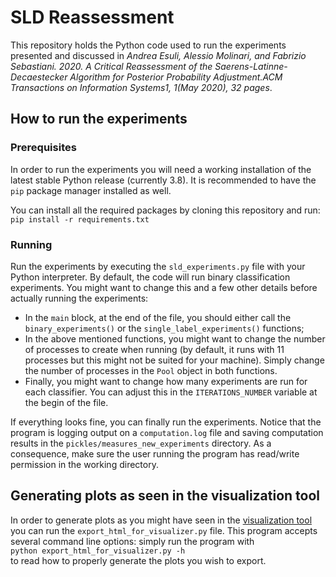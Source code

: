 # SLD Reassessment
This repository holds the Python code used to run the experiments
presented and discussed in _Andrea Esuli, Alessio Molinari, and Fabrizio Sebastiani. 2020. A Critical Reassessment of the Saerens-Latinne-Decaestecker Algorithm for Posterior Probability Adjustment.ACM Transactions on Information Systems1, 1(May 2020), 32 pages_.

## How to run the experiments
### Prerequisites
In order to run the experiments you will need a working installation of the latest 
stable Python release (currently 3.8). It is recommended to have the `pip` package manager
installed as well. 
  
You can install all the required packages by cloning this repository and run:  
`pip install -r requirements.txt`  

### Running
Run the experiments by executing the `sld_experiments.py` file with your Python 
interpreter. By default, the code will run binary classification experiments. You 
might want to change this and a few other details before actually running the experiments:  
- In the `main` block, at the end of the file, you should either call the `binary_experiments()`
or the `single_label_experiments()` functions;
- In the above mentioned functions, you might want to change the number of processes to create when 
running (by default, it runs with 11 processes but this might not be suited for your 
machine). Simply change the number of processes in the `Pool` object in both 
functions.
- Finally, you might want to change how many experiments are run for each classifier. You 
can adjust this in the `ITERATIONS_NUMBER` variable at the begin of the file.  
  
If everything looks fine, you can finally run the experiments. Notice that the program is logging 
output on a `computation.log` file and saving computation results in the `pickles/measures_new_experiments`
directory. As a consequence, make sure the user running the program has read/write permission in the working directory.


## Generating plots as seen in the visualization tool
In order to generate plots as you might have seen in the [visualization tool](https://hlt-isti.github.io/SLD-visualization/)
you can run the `export_html_for_visualizer.py` file. This program accepts several command line options: 
simply run the program with  
`python export_html_for_visualizer.py -h`  
to read how to properly generate the plots you wish to export.